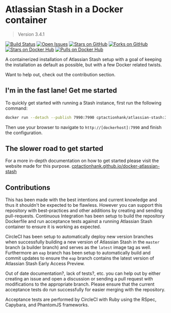# Atlassian Stash in a Docker container

> Version 3.4.1

[![Build Status](https://img.shields.io/circleci/project/cptactionhank/docker-atlassian-stash/3.4.1.svg)](https://circleci.com/gh/cptactionhank/docker-atlassian-stash) [![Open Issues](https://img.shields.io/github/issues/cptactionhank/docker-atlassian-stash.svg)](https://github.com/cptactionhank/docker-atlassian-stash/issues) [![Stars on GitHub](https://img.shields.io/github/stars/cptactionhank/docker-atlassian-stash.svg)](https://github.com/cptactionhank/docker-atlassian-stash/stargazers) [![Forks on GitHub](https://img.shields.io/github/forks/cptactionhank/docker-atlassian-stash.svg)](https://github.com/cptactionhank/docker-atlassian-stash/network) [![Stars on Docker Hub](https://img.shields.io/docker/stars/cptactionhank/atlassian-stash.svg)](https://hub.docker.com/r/cptactionhank/atlassian-stash/) [![Pulls on Docker Hub](https://img.shields.io/docker/pulls/cptactionhank/atlassian-stash.svg)](https://hub.docker.com/r/cptactionhank/atlassian-stash/)

A containerized installation of Atlassian Stash setup with a goal of keeping the installation as default as possible, but with a few Docker related twists.

Want to help out, check out the contribution section.

## I'm in the fast lane! Get me started

To quickly get started with running a Stash instance, first run the following command:
```bash
docker run --detach --publish 7990:7990 cptactionhank/atlassian-stash:3.4.1
```

Then use your browser to navigate to `http://[dockerhost]:7990` and finish the configuration.

## The slower road to get started

For a more in-depth documentation on how to get started please visit the website made for this purpose. [cptactionhank.github.io/docker-atlassian-stash](https://cptactionhank.github.io/docker-atlassian-stash)

## Contributions

This has been made with the best intentions and current knowledge and thus it shouldn't be expected to be flawless. However you can support this repository with best-practices and other additions by creating and sending pull-requests. Continuous Integration has been setup to build the repository Dockerfile and run acceptance tests against a running Atlassian Stash container to ensure it is working as expected.

CircleCI has been setup to automatically deploy new version branches when successfully building a new version of Atlassian Stash in the `master` branch (a builder branch) and serves as the `latest` image tag as well. Furthermore an `eap` branch has been setup to automatically build and commit updates to ensure the `eap` branch contains the latest version of Atlassian Stash Early Access Preview.

Out of date documentation?, lack of tests?, etc. you can help out by either creating an issue and open a discussion or sending a pull request with modifications to the appropriate branch. Please ensure that the current acceptance tests do run successfully for easier merging with the repository.

Acceptance tests are performed by CircleCI with Ruby using the RSpec, Capybara, and PhantomJS frameworks.
